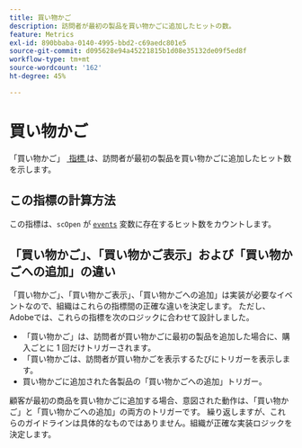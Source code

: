 ```yaml
---
title: 買い物かご
description: 訪問者が最初の製品を買い物かごに追加したヒットの数。
feature: Metrics
exl-id: 890bbaba-0140-4995-bbd2-c69aedc801e5
source-git-commit: d095628e94a45221815b1d08e35132de09f5ed8f
workflow-type: tm+mt
source-wordcount: '162'
ht-degree: 45%

---
```


# 買い物かご

「買い物かご」 [&#x200B; 指標 &#x200B;](overview.md) は、訪問者が最初の製品を買い物かごに追加したヒット数を示します。

## この指標の計算方法

この指標は、`scOpen` が [`events`](/help/implement/vars/page-vars/events/events-overview.md) 変数に存在するヒット数をカウントします。

## 「買い物かご」、「買い物かご表示」および「買い物かごへの追加」の違い

「買い物かご」、「買い物かご表示」、「買い物かごへの追加」は実装が必要なイベントなので、組織はこれらの指標間の正確な違いを決定します。 ただし、Adobeでは、これらの指標を次のロジックに合わせて設計しました。

* 「買い物かご」は、訪問者が買い物かごに最初の製品を追加した場合に、購入ごとに 1 回だけトリガーされます。
* 「買い物かごは、訪問者が買い物かごを表示するたびにトリガーを表示します。
* 買い物かごに追加された各製品の「買い物かごへの追加」トリガー。

顧客が最初の商品を買い物かごに追加する場合、意図された動作は、「買い物かご」と「買い物かごへの追加」の両方のトリガーです。 繰り返しますが、これらのガイドラインは具体的なものではありません。組織が正確な実装ロジックを決定します。
